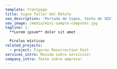 ```yaml
---
template: frontpage
title: Signo Taller del Rótulo
seo_description: 'Portada de Signo, texto de SEO'
seo_image: /media/mini-sample-computer.jpg
tagline: |-
  **Lorem ipsum** dolor sit amet

  Pirolas místicas
related_projects:
  - project: Figuras Resurrection Fest
services_intro: Movida sobre servicios!
company_intro: Texto sobre empresa!
---
```


